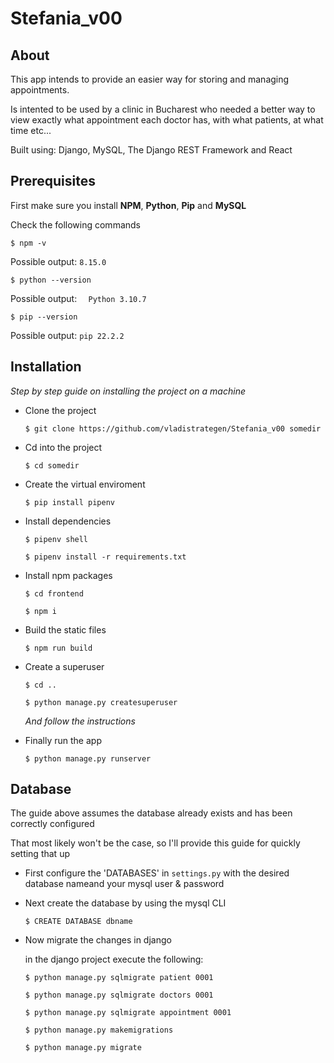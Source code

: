 # Stefania_v00

## About

This app intends to provide an easier way for storing and managing appointments.

Is intented to be used by a clinic in Bucharest who needed a better way to view exactly what appointment each doctor has, with what patients, at what time etc...

Built using:
    Django, MySQL, The Django REST Framework and React



## Prerequisites
First make sure you install **NPM**, **Python**, **Pip** and **MySQL**

Check the following commands
```
$ npm -v
```
Possible output: ``` 8.15.0 ```


```
$ python --version
```
Possible output: ```  Python 3.10.7```

```
$ pip --version
```

Possible output: ``` pip 22.2.2 ```

## Installation
_Step by step guide on installing the project on a machine_ 

* Clone the project

    ```$ git clone https://github.com/vladistrategen/Stefania_v00 somedir ```

* Cd into the project

    ```$ cd somedir```

* Create the virtual enviroment

    ```$ pip install pipenv```

* Install dependencies

    ```$ pipenv shell```

    ```$ pipenv install -r requirements.txt```

* Install npm packages
    
    ```$ cd frontend```

    ```$ npm i```

* Build the static files

    ```$ npm run build```

* Create a superuser

    ```$ cd ..```

    ```$ python manage.py createsuperuser```

    _And follow the instructions_

* Finally run the app

    ```$ python manage.py runserver```

## Database

The guide above assumes the database already exists and has been correctly configured

That most likely won't be the case, so I'll provide this guide for quickly setting that up

* First configure the 'DATABASES' in ```settings.py``` with the desired database nameand your mysql user & password

* Next create the database by using the mysql CLI

    ```$ CREATE DATABASE dbname```

* Now migrate the changes in django

    in the django project execute the following:

    ```$ python manage.py sqlmigrate patient 0001```

    ```$ python manage.py sqlmigrate doctors 0001```
    
    ```$ python manage.py sqlmigrate appointment 0001```

    ```$ python manage.py makemigrations```

    ```$ python manage.py migrate```



    

